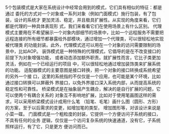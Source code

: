5个包装模式是大家在系统设计中经常会用到的模式，它们具有相似的特征：都是通过
委托的方式对一个对象或一系列对象（例如门面模式）施行包装，有了包装，设计的系统才
更加灵活、稳定，并且极具扩展性。从实现的角度来看，它们都是代理的一种具体表现形
式，我们来看看它们在使用场景上有什么区别。
代理模式主要用在不希望展示一个对象内部细节的场景中，比如一个远程服务不需要把
远程连接的所有细节都暴露给外部模块，通过增加一个代理类，可以很轻松地实现被代理类
的功能封装。此外，代理模式还可以用在一个对象的访问需要限制的场景中，比如AOP。
装饰模式是一种特殊的代理模式，它倡导的是在不改变接口的前提下为对象增强功能，
或者动态添加额外职责。就扩展性而言，它比子类更加灵活，例如在一个已经运行的项目
中，可以很轻松地通过增加装饰类来扩展系统的功能。
适配器模式的主要意图是接口转换，把一个对象的接口转换成系统希望的另外一个接
口，这里的系统指的不仅仅是一个应用，也可能是某个环境，比如通过接口转换可以屏蔽外
界接口，以免外界接口深入系统内部，从而提高系统的稳定性和可靠性。
桥梁模式是在抽象层产生耦合，解决的是自行扩展的问题，它可以使两个有耦合关系的
对象互不影响地扩展，比如对于使用笔画图这样的需求，可以采用桥梁模式设计成用什么笔
（铅笔、毛笔）画什么图（圆形、方形）的方案，至于以后需求的变更，如增加笔的类型，
增加图形等，对该设计来说是小菜一碟。
门面模式是一个粗粒度的封装，它提供一个方便访问子系统的接口，不具有任何的业务
逻辑，仅仅是一个访问复杂系统的快速通道，没有它，子系统照样运行，有了它，只是更方
便访问而已。